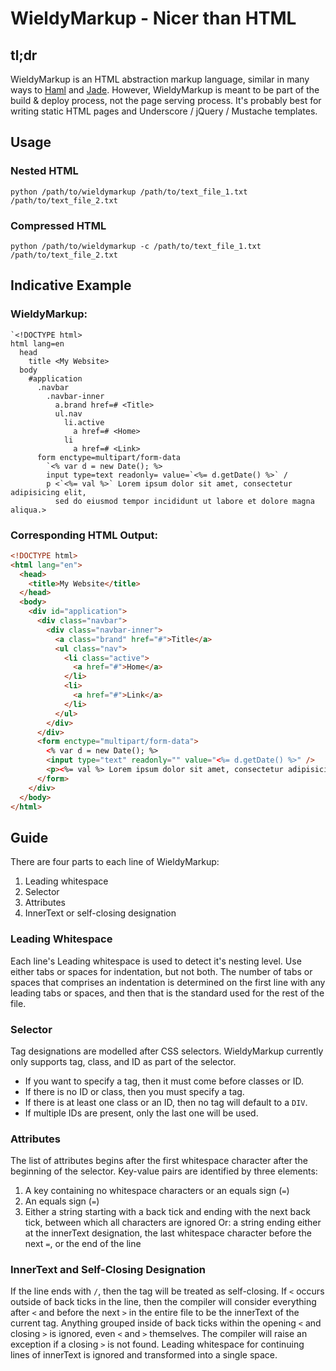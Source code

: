 
# WieldyMarkup - Nicer than HTML

## tl;dr

WieldyMarkup is an HTML abstraction markup language, similar in many ways to [Haml](http://haml.info) and [Jade](http://jade-lang.com/). However, WieldyMarkup is meant to be part of the build & deploy process, not the page serving process. It's probably best for writing static HTML pages and Underscore / jQuery / Mustache templates.

## Usage

### Nested HTML

```shell
python /path/to/wieldymarkup /path/to/text_file_1.txt /path/to/text_file_2.txt
```

### Compressed HTML

```shell
python /path/to/wieldymarkup -c /path/to/text_file_1.txt /path/to/text_file_2.txt
```

## Indicative Example

### WieldyMarkup:

```
`<!DOCTYPE html>
html lang=en
  head
    title <My Website>
  body
    #application
      .navbar
        .navbar-inner
          a.brand href=# <Title>
          ul.nav
            li.active
              a href=# <Home>
            li
              a href=# <Link>
      form enctype=multipart/form-data
        `<% var d = new Date(); %>
        input type=text readonly= value=`<%= d.getDate() %>` /
        p <`<%= val %>` Lorem ipsum dolor sit amet, consectetur adipisicing elit,
          sed do eiusmod tempor incididunt ut labore et dolore magna aliqua.>
```

### Corresponding HTML Output:

```html
<!DOCTYPE html>
<html lang="en">
  <head>
    <title>My Website</title>
  </head>
  <body>
    <div id="application">
      <div class="navbar">
        <div class="navbar-inner">
          <a class="brand" href="#">Title</a>
          <ul class="nav">
            <li class="active">
              <a href="#">Home</a>
            </li>
            <li>
              <a href="#">Link</a>
            </li>
          </ul>
        </div>
      </div>
      <form enctype="multipart/form-data">
        <% var d = new Date(); %>
        <input type="text" readonly="" value="<%= d.getDate() %>" />
        <p><%= val %> Lorem ipsum dolor sit amet, consectetur adipisicing elit, sed do eiusmod tempor incididunt ut labore et dolore magna aliqua.</p>
      </form>
    </div>
  </body>
</html>
```

## Guide

There are four parts to each line of WieldyMarkup:

1. Leading whitespace
2. Selector
3. Attributes
4. InnerText or self-closing designation

### Leading Whitespace

Each line's Leading whitespace is used to detect it's nesting level. Use either tabs or spaces for indentation, but not both. The number of tabs or spaces that comprises an indentation is determined on the first line with any leading tabs or spaces, and then that is the standard used for the rest of the file.

### Selector

Tag designations are modelled after CSS selectors. WieldyMarkup currently only supports tag, class, and ID as part of the selector.

* If you want to specify a tag, then it must come before classes or ID.
* If there is no ID or class, then you must specify a tag.
* If there is at least one class or an ID, then no tag will default to a `DIV`.
* If multiple IDs are present, only the last one will be used.

### Attributes

The list of attributes begins after the first whitespace character after the beginning of the selector. Key-value pairs are identified by three elements:

1. A key containing no whitespace characters or an equals sign (`=`)
2. An equals sign (`=`)
3. Either
    a string starting with a back tick and ending with the next back tick, between which all characters are ignored
    Or:
    a string ending either at the innerText designation, the last whitespace character before the next `=`, or the end of the line

### InnerText and Self-Closing Designation

If the line ends with `/`, then the tag will be treated as self-closing. If `<` occurs outside of back ticks in the line, then the compiler will consider everything after `<` and before the next `>` in the entire file to be the innerText of the current tag. Anything grouped inside of back ticks within the opening `<` and closing `>` is ignored, even `<` and `>` themselves. The compiler will raise an exception if a closing `>` is not found. Leading whitespace for continuing lines of innerText is ignored and transformed into a single space.
